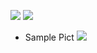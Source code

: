 ![](https://img.shields.io/badge/Python-3.8.x-lightgrey)  ![](https://img.shields.io/badge/Author-Ezz--Kun-blue)

 + Sample Pict
![](https://i.ibb.co/zPQTm4L/Screenshot-20200502-041725-picsay.png)
